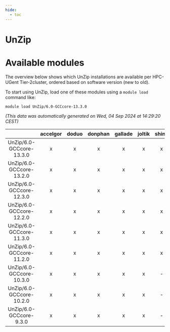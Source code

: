 ```yaml
---
hide:
  - toc
---
```


UnZip
=====

# Available modules


The overview below shows which UnZip installations are available per HPC-UGent Tier-2cluster, ordered based on software version (new to old).

To start using UnZip, load one of these modules using a `module load` command like:

```shell
module load UnZip/6.0-GCCcore-13.3.0
```

*(This data was automatically generated on Wed, 04 Sep 2024 at 14:29:20 CEST)*  

| |accelgor|doduo|donphan|gallade|joltik|shinx|skitty|
| :---: | :---: | :---: | :---: | :---: | :---: | :---: | :---: |
|UnZip/6.0-GCCcore-13.3.0|x|x|x|x|x|x|x|
|UnZip/6.0-GCCcore-13.2.0|x|x|x|x|x|x|x|
|UnZip/6.0-GCCcore-12.3.0|x|x|x|x|x|x|x|
|UnZip/6.0-GCCcore-12.2.0|x|x|x|x|x|x|x|
|UnZip/6.0-GCCcore-11.3.0|x|x|x|x|x|x|x|
|UnZip/6.0-GCCcore-11.2.0|x|x|x|x|x|x|x|
|UnZip/6.0-GCCcore-10.3.0|x|x|x|x|x|-|x|
|UnZip/6.0-GCCcore-10.2.0|x|x|x|x|x|-|x|
|UnZip/6.0-GCCcore-9.3.0|x|x|x|x|x|-|x|
